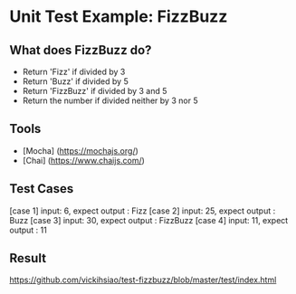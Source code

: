 # Unit Test Example: FizzBuzz

## What does FizzBuzz do?
* Return 'Fizz' if divided by 3
* Return 'Buzz' if divided by 5
* Return 'FizzBuzz' if divided by 3 and 5
* Return the number if divided neither by 3 nor 5

## Tools
* [Mocha] (https://mochajs.org/)
* [Chai] (https://www.chaijs.com/)

## Test Cases
[case 1] input: 6, expect output : Fizz
[case 2] input: 25, expect output : Buzz
[case 3] input: 30, expect output : FizzBuzz
[case 4] input: 11, expect output : 11

## Result
https://github.com/vickihsiao/test-fizzbuzz/blob/master/test/index.html

